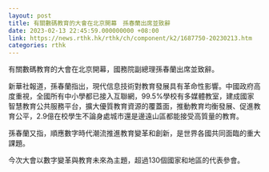 ```yaml
---
layout: post
title: 有關數碼教育的大會在北京開幕　孫春蘭出席並致辭
date: 2023-02-13 22:45:59.000000000 +08:00
link: https://news.rthk.hk/rthk/ch/component/k2/1687750-20230213.htm
categories: rthk
---
```


有關數碼教育的大會在北京開幕，國務院副總理孫春蘭出席並致辭。

新華社報道，孫春蘭指出，現代信息技術對教育發展具有革命性影響。中國政府高度重視，全國所有中小學都已接入互聯網，99.5%學校有多媒體教室，建成國家智慧教育公共服務平台，擴大優質教育資源的覆蓋面，推動教育均衡發展、促進教育公平，2.9億在校學生不論身處城市還是邊遠山區都能接受高質量的教育。　　

孫春蘭又指，順應數字時代潮流推進教育變革和創新，是世界各國共同面臨的重大課題。

今次大會以數字變革與教育未來為主題，超過130個國家和地區的代表參會。
